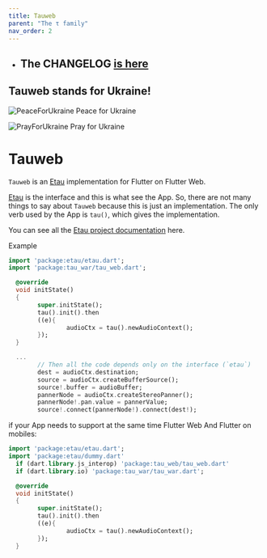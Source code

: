 ```yaml
---
title: Tauweb
parent: "The τ family"
nav_order: 2
---
```

- ## The CHANGELOG [is here](https://etau.canardoux.xyz/tau/CHANGELOG.html)

## Tauweb stands for Ukraine!

![PeaceForUkraine](https://etau.canardoux.xyz/images/2-year-old-irish-girl-ukrainian.jpg)
Peace for Ukraine

![PrayForUkraine](https://etau.canardoux.xyz/images/banner.png)
Pray for Ukraine

# Tauweb

`Tauweb` is an [Etau](https://pub.dev/packages/etau) implementation for Flutter on Flutter Web.

[Etau](https://pub.dev/packages/etau) is the interface and this is what see the App.
So, there are not many things to say about `Tauweb` because this is just an implementation.
The only verb used by the App is `tau()`, which gives the implementation.

You can see all the [Etau project documentation](https://etau.canardoux.xyz/) here.

Example
```dart
import 'package:etau/etau.dart';
import 'package:tau_war/tau_web.dart';

  @override
  void initState() 
  {
        super.initState();
        tau().init().then 
        ((e){
                audioCtx = tau().newAudioContext();
        });
  }

  ...
        // Then all the code depends only on the interface (`etau`)
        dest = audioCtx.destination;
        source = audioCtx.createBufferSource();
        source!.buffer = audioBuffer;
        pannerNode = audioCtx.createStereoPanner();
        pannerNode!.pan.value = pannerValue;
        source!.connect(pannerNode!).connect(dest!);

```

if your App needs to support at the same time Flutter Web And Flutter on mobiles:
```dart
import 'package:etau/etau.dart';
import 'package:etau/dummy.dart'
  if (dart.library.js_interop) 'package:tau_web/tau_web.dart'
  if (dart.library.io) 'package:tau_war/tau_war.dart';

  @override
  void initState() 
  {
        super.initState();
        tau().init().then 
        ((e){
                audioCtx = tau().newAudioContext();
        });
  }
```

